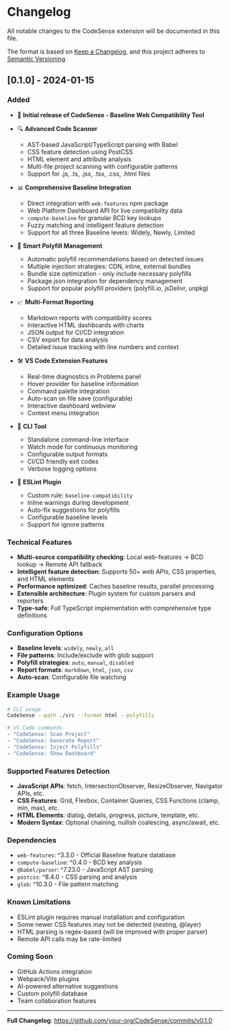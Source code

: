 # Changelog

All notable changes to the CodeSense extension will be documented in this file.

The format is based on [Keep a Changelog](https://keepachangelog.com/en/1.0.0/),
and this project adheres to [Semantic Versioning](https://semver.org/spec/v2.0.0.html).

## [0.1.0] - 2024-01-15

### Added
- 🎯 **Initial release of CodeSense - Baseline Web Compatibility Tool**
- 🔍 **Advanced Code Scanner**
  - AST-based JavaScript/TypeScript parsing with Babel
  - CSS feature detection using PostCSS
  - HTML element and attribute analysis
  - Multi-file project scanning with configurable patterns
  - Support for .js, .ts, .jsx, .tsx, .css, .html files

- 📊 **Comprehensive Baseline Integration**
  - Direct integration with `web-features` npm package
  - Web Platform Dashboard API for live compatibility data
  - `compute-baseline` for granular BCD key lookups
  - Fuzzy matching and intelligent feature detection
  - Support for all three Baseline levels: Widely, Newly, Limited

- 💉 **Smart Polyfill Management**
  - Automatic polyfill recommendations based on detected issues
  - Multiple injection strategies: CDN, inline, external bundles
  - Bundle size optimization - only include necessary polyfills
  - Package.json integration for dependency management
  - Support for popular polyfill providers (polyfill.io, jsDelivr, unpkg)

- 📈 **Multi-Format Reporting**
  - Markdown reports with compatibility scores
  - Interactive HTML dashboards with charts
  - JSON output for CI/CD integration
  - CSV export for data analysis
  - Detailed issue tracking with line numbers and context

- 🛠 **VS Code Extension Features**
  - Real-time diagnostics in Problems panel
  - Hover provider for baseline information
  - Command palette integration
  - Auto-scan on file save (configurable)
  - Interactive dashboard webview
  - Context menu integration

- 🔧 **CLI Tool**
  - Standalone command-line interface
  - Watch mode for continuous monitoring
  - Configurable output formats
  - CI/CD friendly exit codes
  - Verbose logging options

- 🎨 **ESLint Plugin**
  - Custom rule: `baseline-compatibility`
  - Inline warnings during development
  - Auto-fix suggestions for polyfills
  - Configurable baseline levels
  - Support for ignore patterns

### Technical Features
- **Multi-source compatibility checking**: Local web-features → BCD lookup → Remote API fallback
- **Intelligent feature detection**: Supports 50+ web APIs, CSS properties, and HTML elements
- **Performance optimized**: Caches baseline results, parallel processing
- **Extensible architecture**: Plugin system for custom parsers and reporters
- **Type-safe**: Full TypeScript implementation with comprehensive type definitions

### Configuration Options
- **Baseline levels**: `widely`, `newly`, `all`
- **File patterns**: Include/exclude with glob support
- **Polyfill strategies**: `auto`, `manual`, `disabled`
- **Report formats**: `markdown`, `html`, `json`, `csv`
- **Auto-scan**: Configurable file watching

### Example Usage
```bash
# CLI usage
CodeSense --path ./src --format html --polyfills

# VS Code commands
- "CodeSense: Scan Project"
- "CodeSense: Generate Report" 
- "CodeSense: Inject Polyfills"
- "CodeSense: Show Dashboard"
```

### Supported Features Detection
- **JavaScript APIs**: fetch, IntersectionObserver, ResizeObserver, Navigator APIs, etc.
- **CSS Features**: Grid, Flexbox, Container Queries, CSS Functions (clamp, min, max), etc.
- **HTML Elements**: dialog, details, progress, picture, template, etc.
- **Modern Syntax**: Optional chaining, nullish coalescing, async/await, etc.

### Dependencies
- `web-features`: ^3.3.0 - Official Baseline feature database
- `compute-baseline`: ^0.4.0 - BCD key analysis
- `@babel/parser`: ^7.23.0 - JavaScript AST parsing
- `postcss`: ^8.4.0 - CSS parsing and analysis
- `glob`: ^10.3.0 - File pattern matching

### Known Limitations
- ESLint plugin requires manual installation and configuration
- Some newer CSS features may not be detected (nesting, @layer)
- HTML parsing is regex-based (will be improved with proper parser)
- Remote API calls may be rate-limited

### Coming Soon
- GitHub Actions integration
- Webpack/Vite plugins
- AI-powered alternative suggestions
- Custom polyfill database
- Team collaboration features

---

**Full Changelog**: https://github.com/your-org/CodeSense/commits/v0.1.0